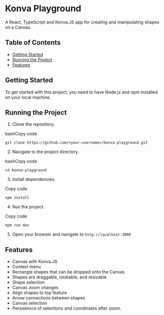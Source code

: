 Konva Playground
================

A React, TypeScript and Konva.JS app for creating and manipulating shapes on a Canvas.

Table of Contents
-----------------

*   [Getting Started](#getting-started)
*   [Running the Project](#running-the-project)
*   [Features](#features)

Getting Started
---------------

To get started with this project, you need to have Node.js and npm installed on your local machine.

Running the Project
-------------------

1.  Clone the repository.

bashCopy code

`git clone https://github.com/<your-username>/konva-playground.git`

2.  Navigate to the project directory.

bashCopy code

`cd konva-playground`

3.  Install dependencies.

Copy code

`npm install`

4.  Run the project.

Copy code

`npm run dev`

5.  Open your browser and navigate to `http://localhost:3000`

Features
--------

*   Canvas with Konva.JS
*   Context menu
*   Rectangle shapes that can be dropped onto the Canvas
*   Shapes are draggable, rotatable, and resizable
*   Shape selection
*   Canvas zoom changes
*   Align shapes to top feature
*   Arrow connections between shapes
*   Canvas selection
*   Persistence of selections and coordinates after zoom.